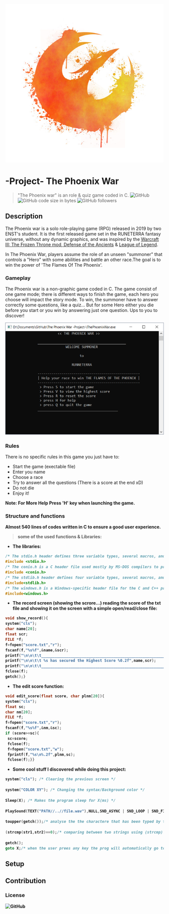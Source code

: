 <img src="img/phoenix.jpg">

# -Project- The Phoenix War

> "The Phoenix war" is an role & quiz game coded in C.
![GitHub](https://img.shields.io/github/license/KyuCore/The-Phoenix-War--Project-.svg)
![GitHub code size in bytes](https://img.shields.io/github/languages/code-size/KyuCore/The-Phoenix-War--Project-.svg)
![GitHub followers](https://img.shields.io/github/followers/KyuCore.svg?label=Follow&style=social)

## Description

The Phoenix war is a solo role-playing game (RPG) released in 2019 by two ENST's student. It is the first released game set in the RUNETERRA fantasy universe, without any dynamic graphics, and was inspired by the [Warcraft III: The Frozen Throne mod, Defense of the Ancients](https://en.wikipedia.org/wiki/World_of_Warcraft#Starting_a_character_or_play_session) & [League of Legend](https://en.wikipedia.org/wiki/League_of_Legends).

   In The Phoenix War, players assume the role of an unseen "summoner"
that controls a "Hero" with some abilities and battle an other race.The goal is to win the power of 'The Flames Of The Phoenix'.

### Gameplay

The Phoenix war is a non-graphic game coded in C. The game consist of one game mode; there is different ways to finish the game, each hero you choose will impact the story mode. To win, the summoner have to answer correctly some questions, like a quiz... But for some Hero either you die before you start or you win by answering just one question. Ups to you to discover!

![](img/game.png)

### Rules

There is no specific rules in this game you just have to:

- Start the game (exectable file)
- Enter you name
- Choose a race
- Try to answer all the questions (There is a score at the end xD)
- Do not die
- Enjoy it!

<strong>Note<strong>: For More Help Press 'H' key when launching the game.

### Structure and functions

Almost 540 lines of codes written in C to ensure a good user experience.
>some of the used functions & Libraries:

- The libraries:

```C
/* The stdio.h header defines three variable types, several macros, and various functions for performing input and output. */
#include <stdio.h>
/* The conio.h is a C header file used mostly by MS-DOS compilers to provide console input/output. It is not part of the C standard library or ISO C, nor is it defined by POSIX. */
#include <conio.h>
/* The stdlib.h header defines four variable types, several macros, and various functions for performing general functions. */
#include<stdlib.h>
/* The windows.h is a Windows-specific header file for the C and C++ programming languages which contains declarations for all of the functions in the Windows API, all the common macros used by Windows programmers, and all the data types used by the various functions and subsystems. */
#include<windows.h>
```

- The record screen (showing the scrore...) reading the score of the txt file and showing it on the screen with a simple open/read/close file:

```C
void show_record(){
system("cls");
char name[20];
float scr;
FILE *f;
f=fopen("score.txt","r");
fscanf(f,"%s%f",&name,&scr);
printf("\n\n\t\t_______________________________________________________");
printf("\n\n\t\t %s has secured the Highest Score %0.2f",name,scr);
printf("\n\n\t\t_______________________________________________________");
fclose(f);
getch();}
```

- The edit score function:

```C
void edit_score(float score, char plnm[20]){
system("cls");
float sc;
char nm[20];
FILE *f;
f=fopen("score.txt","r");
fscanf(f,"%s%f",&nm,&sc);
if (score>=sc){
 sc=score;
 fclose(f);
 f=fopen("score.txt","w");
 fprintf(f,"%s\n%.2f",plnm,sc);
 fclose(f);}}
```

- Some cool stuff I discovered while doing this project:

```C
system("cls"); /* Clearing the previous screen */

system("COLOR XY"); /* Changing the syntax/Background color */

Sleep(X); /* Makes the program sleep for X(ms) */

PlaySound(TEXT("PATH//..//file.wav"),NULL,SND_ASYNC | SND_LOOP | SND_FILENAME);/* playing a background music while the game is running */

toupper(getch());/* analyse the the charactere that has been typed by the user */

(strcmp(str1,str2)==0);/* comparing between two strings using (strcmp) */

getch();
goto X;/* when the user prees any key the prog will automatically go to the "X" page */
```

## Setup

## Contribution

### License

![GitHub](https://img.shields.io/github/license/KyuCore/The-Phoenix-War--Project-.svg)
